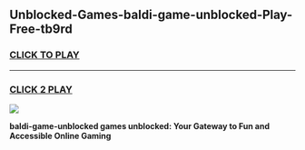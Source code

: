 
## Unblocked-Games-baldi-game-unblocked-Play-Free-tb9rd
<h3>
<a href="https://premium76.site?title=baldi-game-unblocked&ref=15A">CLICK TO PLAY</a></h3>
<hr>

<h3>
<a href="https://premium76.site?title=baldi-game-unblocked&ref=15A">CLICK 2 PLAY</a>
  
</h3>

<a href="https://premium76.site?title=baldi-game-unblocked&ref=15A"><img src="https://clearcache.store/games.png"></a>


**baldi-game-unblocked games unblocked: Your Gateway to Fun and Accessible Online Gaming**
